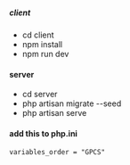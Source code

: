 ##### client

- cd client
- npm install
- npm run dev

#### server
- cd server
- php artisan migrate --seed
- php artisan serve

#### add this to php.ini
    variables_order = "GPCS"
